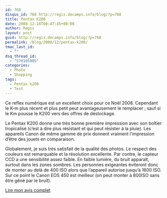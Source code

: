 ```yaml
---
id: 768
disqus_id: 768 http://regis.decamps.info/blog/?p=768
title: Pentax K200
date: 2008-12-16T00:47:45+00:00
author: Régis
layout: post
guid: http://regis.decamps.info/blog/?p=768
permalink: /blog/2008/12/pentax-k200/
tmac_last_id:
  - ""
dsq_thread_id:
  - "570105905"
categories:
  - Photo
  - Shopping
tags:
  - Pentax k200
  - Test
---
```

Ce reflex numérique est un excellent choix pour ce Noël 2008. Cependant le K-m plus récent et plus petit peut avantageusement le remplacer ; sauf si le Km pousse le K200 vers des offres de déstockage.

Le Pentax K200 donne une très bonne première impression avec son boîtier tropicalisé (c’est à dire plus résistant et qui peut résister à la pluie). Les appareils Canon de même gamme de prix donnent vraiment l’impression d’être des jouets en comparaison.

Globalement, je suis très satisfait de la qualité des photos. Le respect des couleurs est remarquable et la résolution excellente. Par contre, le capteur CCD a une sensibilité assez faible. En faible lumière, du bruit apparaît, surtout dans les zones sombres. Les personnes exigeantes éviteront donc de monter au delà de 400 ISO alors que l’appareil autorise jusqu’à 1600 ISO. Sur ce point le Canon EOS 450 est meilleur (on peut monter à 800ISO sans être gêné par le bruit).

[Lire mon avis complet](http://www.ciao.fr/Pentax_K200D__Avis_1162154)
